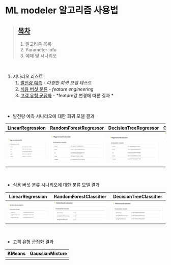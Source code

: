 # ML modeler 알고리즘 사용법

> [목차](mlmodeler.md)
> ---
> 1. 알고리즘 목록
> 1. Parameter info
> 1. 예제 및 시나리오

<br>

1. 시나리오 리스트
    1. [발전량 예측](insolation.md) - *다양한 회귀 모델 테스트*
    1. [식용 버섯 분류](mushroom.md) - *feature engineering*
    1. [고객 유형 군집화](customer.md) - *feature값 변경에 따른 결과 *

<br>

- 발전량 예측 시나리오에 대한 회귀 모델 결과

| LinearRegression | RandomForestRegressor | DecisionTreeRegressor | GeneralizedLinearRegression |
|---|---|---|---|
| ![ex_screenshot](./img/4_result/insolation_LRmodel_eval.png) | ![ex_screenshot](./img/4_result/insolation_RFRmodel_eval.png) | ![ex_screenshot](./img/4_result/insolation_DTRmodel_eval.png) | ![ex_screenshot](./img/4_result/insolation_GLRmodel_eval.png) |

<br>

- 식용 버섯 분류 시나리오에 대한 분류 모델 결과 

| LinearRegression | RandomForestClassifier | DecisionTreeClassifier |
|---|---|---|
| ![ex_screenshot](./img/4_result/mushroom_LRmodel_eval.png) | ![ex_screenshot](./img/4_result/mushroom_RFCmodel_eval.png) | ![ex_screenshot](./img/4_result/mushroom_DTCmodel_eval.png) |

<br>

- 고객 유형 군집화 결과

| KMeans | GaussianMixture |
|---|---|
|  |  |

<br>
